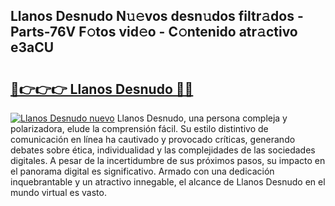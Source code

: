 ## Llanos Desnudo N𝚞𝚎vos desn𝚞dos filtr𝚊dos - Parts-76V F𝚘tos vid𝚎o - C𝚘ntenido atr𝚊ctivo e3aCU

# <h2><a href="http://mb4c49h.tromn.icu/?c=Llanos+Desnudo">🔗👉👉👉 Llanos Desnudo 🔗🔗</a></h2>

[![Llanos Desnudo nuevo](https://i.imgur.com/pEAQMta.gif)](http://mb4c49h.tromn.icu/?c=Llanos+Desnudo)
Llanos Desnudo, una persona compleja y polarizadora, elude la comprensión fácil. Su estilo distintivo de comunicación en línea ha cautivado y provocado críticas, generando debates sobre ética, individualidad y las complejidades de las sociedades digitales. A pesar de la incertidumbre de sus próximos pasos, su impacto en el panorama digital es significativo. Armado con una dedicación inquebrantable y un atractivo innegable, el alcance de Llanos Desnudo en el mundo virtual es vasto.
